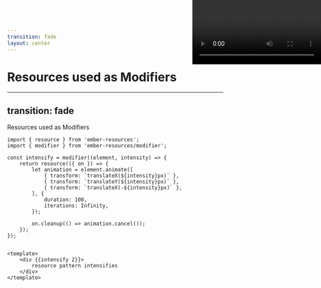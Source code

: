 ```yaml
--- 
transition: fade
layout: center
---
```


# Resources used as Modifiers 

<!-- 
We've seen that resources can be wrapped in functions to reactively handle arguments.

We can extend this to modifiers.

-->

--- 
transition: fade
---

<div class="slide-category">Resources used as Modifiers</div> 

```gjs {all|6-13|5-16|4|4,21|all}
import { resource } from 'ember-resources';
import { modifier } from 'ember-resources/modifier';

const intensify = modifier((element, intensity) => {
    return resource(({ on }) => {
        let animation = element.animate([
            { transform: `translateX(${intensity}px)` },
            { transform: `translateY(${intensity}px)` },
            { transform: `translateX(-${intensity}px)` },
        ], {
            duration: 100,
            iterations: Infinity,
        });

        on.cleanup(() => animation.cancel());
    });
});


<template>
    <div {{intensify 2}}>
        resource pattern intensifies
    </div>
</template>
```

<div style="position: fixed; bottom: 1rem; right: 1rem;">
<QRCode size="375" value="https://limber.glimdown.com/edit?c=LYewJglgZhCmBOACMtSKiJqBGCDGIAdlIgEwAMpAzAFA0AGjA5gFYDOiANhAG6w0RgAB0wAXRAG9E8WGxABXeHliIAvunghgiAOQ4EAWhlzFytjoDcA4WMmJQkGAjUatu-fCOyFS2QHoHaDh4SzoCQjZxCEJRWAjoAE9EAF57cCCEAApM2E5UONEAGkRo2PjRBIBKFIA%2BSRpERulYUUVCZpNfbKkiNWrkuokGppG88QBDQkFx0Qhe1Nz8mIA6SenYzIBtYZHdu1F4SbYMeGAALkR6A6POGdgADUyAEglSuLYICtUhAA9K%2BjUhR2eyaUmuERO50u4LYt1iAE1nq8Yu9Pglvn8AaogSDdmDDhDMFCrgTYXdHgYXm9yujfv9AcCRgBdYpDXEjMCKGZzQgXACM5HIOPZjU%2BCG5RDYFwAksRomjhXtVJUrIymkRlng8pN5EJsv06mtgBLCJrJspOJlKirgcqrHa6DQADyxYRw2A1YFOyA8STIsofKBJUiqVSe3HGHzKRBCGaxeDtamBuBsL1%2BH2ep1%2BV1Cd2exj0IA&format=glimdown">
</QRCode>
</div>

<style>
    .modifier-video {
        position: fixed;
        top: 0;
        right: 0;
        bottom: 0;
    }
</style>

<video 
    v-click="5"
  controls loop 
  autoplay
  class="modifier-video"
  src="/pages/main/examples/recordings/modifiers.webm"></video>

<!-- 

This will be supported in ember-resources shortly after emberconf, 
but following in the footsteps of Starbeam, we can do modifiers like this.

!!click

here, we set up an animation effect on an element.

!! click

the important thing is that this resource is the same as any other resource, 
same API.

!!click 

it's only wrapped in a function that receives an element, 

!! click

and then whatever args that were passed to the modifier.

!! click :: demo shows

This is what the animation looks like



Now, for those worried about bundle size, fear not!
ember-resources is a v2 addon, so if you don't import it, you don't pay for the bytes.
-->

